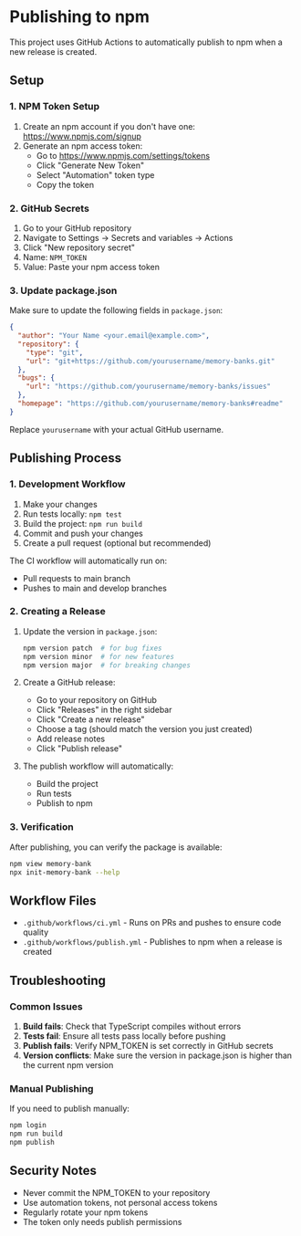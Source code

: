 # Publishing to npm

This project uses GitHub Actions to automatically publish to npm when a new release is created.

## Setup

### 1. NPM Token Setup

1. Create an npm account if you don't have one: https://www.npmjs.com/signup
2. Generate an npm access token:
   - Go to https://www.npmjs.com/settings/tokens
   - Click "Generate New Token"
   - Select "Automation" token type
   - Copy the token

### 2. GitHub Secrets

1. Go to your GitHub repository
2. Navigate to Settings → Secrets and variables → Actions
3. Click "New repository secret"
4. Name: `NPM_TOKEN`
5. Value: Paste your npm access token

### 3. Update package.json

Make sure to update the following fields in `package.json`:

```json
{
  "author": "Your Name <your.email@example.com>",
  "repository": {
    "type": "git",
    "url": "git+https://github.com/yourusername/memory-banks.git"
  },
  "bugs": {
    "url": "https://github.com/yourusername/memory-banks/issues"
  },
  "homepage": "https://github.com/yourusername/memory-banks#readme"
}
```

Replace `yourusername` with your actual GitHub username.

## Publishing Process

### 1. Development Workflow

1. Make your changes
2. Run tests locally: `npm test`
3. Build the project: `npm run build`
4. Commit and push your changes
5. Create a pull request (optional but recommended)

The CI workflow will automatically run on:
- Pull requests to main branch
- Pushes to main and develop branches

### 2. Creating a Release

1. Update the version in `package.json`:
   ```bash
   npm version patch  # for bug fixes
   npm version minor  # for new features
   npm version major  # for breaking changes
   ```

2. Create a GitHub release:
   - Go to your repository on GitHub
   - Click "Releases" in the right sidebar
   - Click "Create a new release"
   - Choose a tag (should match the version you just created)
   - Add release notes
   - Click "Publish release"

3. The publish workflow will automatically:
   - Build the project
   - Run tests
   - Publish to npm

### 3. Verification

After publishing, you can verify the package is available:

```bash
npm view memory-bank
npx init-memory-bank --help
```

## Workflow Files

- `.github/workflows/ci.yml` - Runs on PRs and pushes to ensure code quality
- `.github/workflows/publish.yml` - Publishes to npm when a release is created

## Troubleshooting

### Common Issues

1. **Build fails**: Check that TypeScript compiles without errors
2. **Tests fail**: Ensure all tests pass locally before pushing
3. **Publish fails**: Verify NPM_TOKEN is set correctly in GitHub secrets
4. **Version conflicts**: Make sure the version in package.json is higher than the current npm version

### Manual Publishing

If you need to publish manually:

```bash
npm login
npm run build
npm publish
```

## Security Notes

- Never commit the NPM_TOKEN to your repository
- Use automation tokens, not personal access tokens
- Regularly rotate your npm tokens
- The token only needs publish permissions 